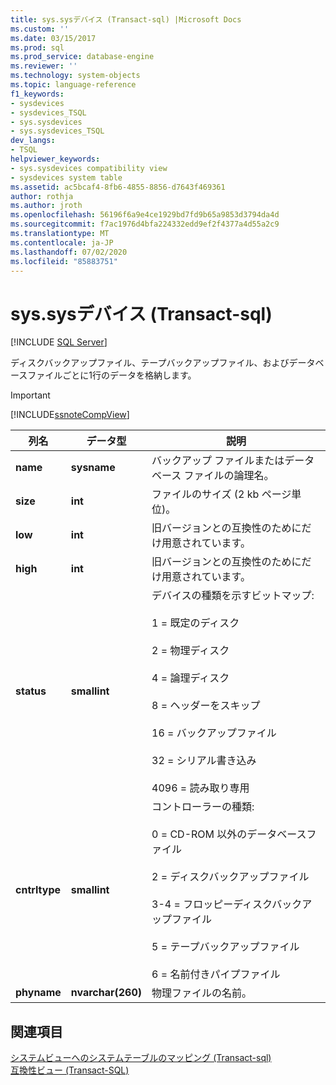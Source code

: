 ```yaml
---
title: sys.sysデバイス (Transact-sql) |Microsoft Docs
ms.custom: ''
ms.date: 03/15/2017
ms.prod: sql
ms.prod_service: database-engine
ms.reviewer: ''
ms.technology: system-objects
ms.topic: language-reference
f1_keywords:
- sysdevices
- sysdevices_TSQL
- sys.sysdevices
- sys.sysdevices_TSQL
dev_langs:
- TSQL
helpviewer_keywords:
- sys.sysdevices compatibility view
- sysdevices system table
ms.assetid: ac5bcaf4-8fb6-4855-8856-d7643f469361
author: rothja
ms.author: jroth
ms.openlocfilehash: 56196f6a9e4ce1929bd7fd9b65a9853d3794da4d
ms.sourcegitcommit: f7ac1976d4bfa224332edd9ef2f4377a4d55a2c9
ms.translationtype: MT
ms.contentlocale: ja-JP
ms.lasthandoff: 07/02/2020
ms.locfileid: "85883751"
---
```

# <a name="syssysdevices-transact-sql"></a>sys.sysデバイス (Transact-sql)
[!INCLUDE [SQL Server](../../includes/applies-to-version/sqlserver.md)]

  ディスクバックアップファイル、テープバックアップファイル、およびデータベースファイルごとに1行のデータを格納します。  
  
> [!IMPORTANT]  
>  [!INCLUDE[ssnoteCompView](../../includes/ssnotecompview-md.md)]  
  
|列名|データ型|説明|  
|-----------------|---------------|-----------------|  
|**name**|**sysname**|バックアップ ファイルまたはデータベース ファイルの論理名。|  
|**size**|**int**|ファイルのサイズ (2 kb ページ単位)。|  
|**low**|**int**|旧バージョンとの互換性のためにだけ用意されています。|  
|**high**|**int**|旧バージョンとの互換性のためにだけ用意されています。|  
|**status**|**smallint**|デバイスの種類を示すビットマップ:<br /><br /> 1 = 既定のディスク<br /><br /> 2 = 物理ディスク<br /><br /> 4 = 論理ディスク<br /><br /> 8 = ヘッダーをスキップ<br /><br /> 16 = バックアップファイル<br /><br /> 32 = シリアル書き込み<br /><br /> 4096 = 読み取り専用|  
|**cntrltype**|**smallint**|コントローラーの種類:<br /><br /> 0 = CD-ROM 以外のデータベースファイル<br /><br /> 2 = ディスクバックアップファイル<br /><br /> 3-4 = フロッピーディスクバックアップファイル<br /><br /> 5 = テープバックアップファイル<br /><br /> 6 = 名前付きパイプファイル|  
|**phyname**|**nvarchar(260)**|物理ファイルの名前。|  
  
## <a name="see-also"></a>関連項目  
 [システムビューへのシステムテーブルのマッピング &#40;Transact-sql&#41;](../../relational-databases/system-tables/mapping-system-tables-to-system-views-transact-sql.md)   
 [互換性ビュー &#40;Transact-SQL&#41;](~/relational-databases/system-compatibility-views/system-compatibility-views-transact-sql.md)  
  
  
